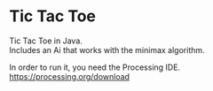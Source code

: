 # Tic Tac Toe
Tic Tac Toe in Java.  
Includes an Ai that works with the minimax algorithm.  

In order to run it, you need the Processing IDE.
https://processing.org/download
